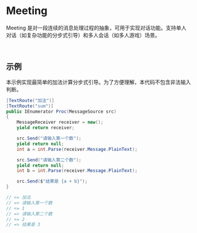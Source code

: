 # Meeting

Meeting 是对一段连续的消息处理过程的抽象，可用于实现对话功能。支持单人对话（如复杂功能的分步式引导）和多人会话（如多人游戏）场景。

<br>


## 示例
本示例实现最简单的加法计算分步式引导。为了方便理解，本代码不包含非法输入判断。

```C#
[TextRoute("加法")]
[TextRoute("sum")]
public IEnumerator Proc(MessageSource src)
{
    MessageReceiver receiver = new();
    yield return receiver;

    src.Send("请输入第一个数");
    yield return null;
    int a = int.Parse(receiver.Message.PlainText);

    src.Send("请输入第二个数");
    yield return null;
    int b = int.Parse(receiver.Message.PlainText);

    src.Send($"结果是 {a + b}");
}

// <= 加法  
// => 请输入第一个数
// <= 1  
// => 请输入第二个数
// <= 2  
// => 结果是 3
```